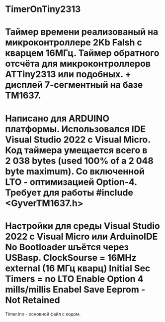 # TimerOnTiny2313
Таймер времени реализованый на микроконтроллере 2Kb Falsh с кварцем 16МГц.
Таймер обратного отсчёта для микроконтроллеров ATTiny2313 или подобных. + дисплей 7-сегментный на базе TM1637.
===
Написано для ARDUINO платформы. Использовался IDE Visual Studio 2022 с Visual Micro.
Код таймера умещается всего в 2 038 bytes (used 100% of a 2 048 byte maximum). Со включенной LTO - оптимизацией Option-4.
Требует для работы #include <GyverTM1637.h>
===
Настройки для среды Visual Studio 2022 с Visual Micro или ArduinoIDE
No Bootloader шъётся через USBasp.
ClockSourse = 16MHz external (16 МГц кварц)
Initial Sec Timers = no
LTO Enable Option 4
mills/millis Enabel
Save Eeprom - Not Retained
===
Timer.ino - основной файл с кодом.
